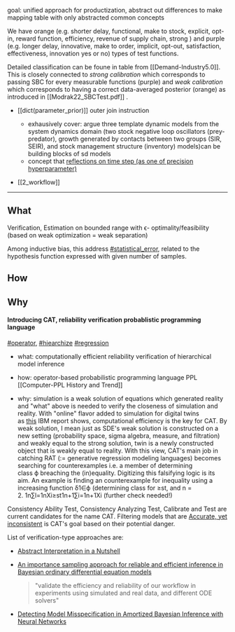 goal: unified approach for productization, abstract out differences to make mapping table with only abstracted common concepts

We have orange (e.g. shorter delay, functional, make to stock, explicit, opt-in, reward function, efficiency, revenue of supply chain, strong ) and purple (e.g. longer delay, innovative, make to order, implicit, opt-out, satisfaction, effectiveness, innovation yes or no) types of test functions.

Detailed classification can be foune in table from [[Demand-Industry5.0]]. This is closely connected to _strong calibration_ which corresponds to passing SBC for every measurable functions (purple) and _weak calibration_ which corresponds to having a correct data-averaged posterior (orange) as introduced in [[Modrak22_SBCTest.pdf]] .

- [[dict(parameter_prior)]]
outer join instruction
	- exhausively cover: argue three template dynamic models from the system dynamics domain (two stock negative loop oscillators (prey-predator), growth generated by contacts between two groups (SIR, SEIR), and stock management structure (inventory) models)can be building blocks of sd models
	- concept that  [reflections on time step (as one of precision hyperparameter)](https://github.com/Data4DM/BayesSD/discussions?discussions_q=label%3A%223+tuning+time+step%22) 


- [[2_workflow]]

---
## What

Verification, Estimation on bounded range with ϵ- optimality/feasibility (based on weak optimization = weak separation)

Among inductive bias, this address [#statistical_error](https://publish.obsidian.md/#statistical_error), related to the hypothesis function expressed with given number of samples.

## How

## Why

#### Introducing CAT, reliability verification probablistic programming language

[#operator](https://publish.obsidian.md/#operator), [#hiearchize](https://publish.obsidian.md/#hiearchize) [#regression](https://publish.obsidian.md/#regression)

-   what: computationally efficient reliability verification of hierarchical model inference
    
-   how: operator-based probabilistic programming language PPL [[Computer-PPL History and Trend]]
    
-   why: simulation is a weak solution of equations which generated reality and "what" above is needed to verify the closeness of simulation and reality. With "online" flavor added to simulation for digital twins as [this](https://www.ibm.com/topics/what-is-a-digital-twin) IBM report shows, computational efficiency is the key for CAT. By weak solution, I mean just as SDE's weak solution is constructed on a new setting (probability space, sigma algebra, measure, and filtration) and weakly equal to the strong solution, twin is a newly constructed object that is weakly equal to reality. With this view, CAT's main job in catching RAT (:= generative regression modeling languages) becomes searching for counterexamples i.e. a member of determining class ϕ breaching the (in)equality. Digitizing this falsifying logic is its aim. An example is finding an counterexample for inequality using a increasing function δ1∈ϕ (determining class for ≥st, and n = 2. 1n∑l=1nXi≥st1n+1∑i=1n+1Xi (further check needed!)
    

Consistency Ability Test, Consistency Analyzing Test, Calibrate and Test are current candidates for the name CAT. Filtering models that are [Accurate, yet inconsistent](https://arxiv.org/pdf/2108.06665.pdf) is CAT's goal based on their potential danger.

List of verification-type approaches are:

-   [Abstract Interpretation in a Nutshell](https://www.di.ens.fr/~cousot/AI/IntroAbsInt.html)
-   [An importance sampling approach for reliable and efficient inference in Bayesian ordinary differential equation models](https://arxiv.org/pdf/2205.09059.pdf)
    
    > "validate the efficiency and reliability of our workflow in experiments using simulated and real data, and different ODE solvers"
    
-   [Detecting Model Misspecification in Amortized Bayesian Inference with Neural Networks](https://arxiv.org/pdf/2112.08866.pd)